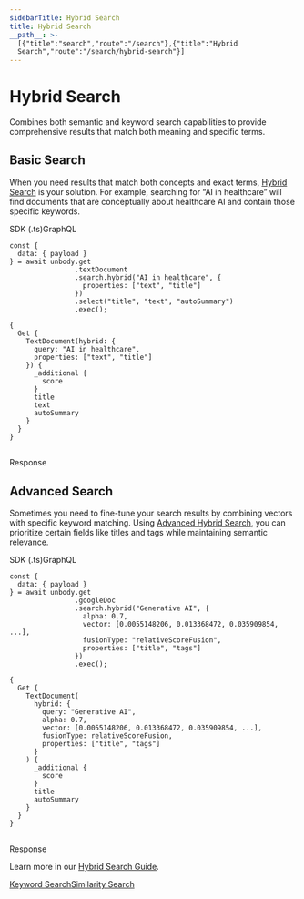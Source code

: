 ```yaml
---
sidebarTitle: Hybrid Search
title: Hybrid Search
__path__: >-
  [{"title":"search","route":"/search"},{"title":"Hybrid
  Search","route":"/search/hybrid-search"}]
---
```


# Hybrid Search

Combines both semantic and keyword search capabilities to provide comprehensive results that match both meaning and specific terms.

## Basic Search

When you need results that match both concepts and exact terms, [Hybrid Search](/content-api/search/hybrid-search) is your solution. For example, searching for “AI in healthcare” will find documents that are conceptually about healthcare AI and contain those specific keywords.

SDK (.ts)GraphQL

```
const {
  data: { payload }
} = await unbody.get
                .textDocument
                .search.hybrid("AI in healthcare", {
                  properties: ["text", "title"]
                })
                .select("title", "text", "autoSummary")
                .exec();
```

```
{
  Get {
    TextDocument(hybrid: {
      query: "AI in healthcare",
      properties: ["text", "title"]
    }) {
      _additional {
        score
      }
      title
      text
      autoSummary
    }
  }
}
```

## 

Response

## Advanced Search

Sometimes you need to fine-tune your search results by combining vectors with specific keyword matching. Using [Advanced Hybrid Search](/content-api/search/hybrid-search#advanced-usage), you can prioritize certain fields like titles and tags while maintaining semantic relevance.

SDK (.ts)GraphQL

```
const {
  data: { payload }
} = await unbody.get
                .googleDoc
                .search.hybrid("Generative AI", {
                  alpha: 0.7,
                  vector: [0.0055148206, 0.013368472, 0.035909854, ...],
                  fusionType: "relativeScoreFusion",
                  properties: ["title", "tags"]
                })
                .exec();
```

```
{
  Get {
    TextDocument(
      hybrid: {
        query: "Generative AI",
        alpha: 0.7,
        vector: [0.0055148206, 0.013368472, 0.035909854, ...],
        fusionType: relativeScoreFusion,
        properties: ["title", "tags"]
      }
    ) {
      _additional {
        score
      }
      title
      autoSummary
    }
  }
}
```

## 

Response

Learn more in our [Hybrid Search Guide](/content-api/search/hybrid-search).

[Keyword Search](/search/keyword-search "Keyword Search")[Similarity Search](/search/similarity-search "Similarity Search")